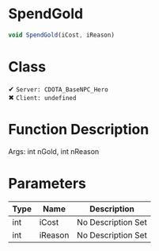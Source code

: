 # SpendGold
```js
void SpendGold(iCost, iReason)
```
# Class
✔ `Server: CDOTA_BaseNPC_Hero`  
✖ `Client: undefined`  

# Function Description
Args: int nGold, int nReason
# Parameters
Type|Name|Description
--|--|--
int|iCost|No Description Set
int|iReason|No Description Set
